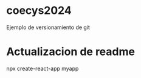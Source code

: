 # coecys2024
Ejemplo de versionamiento de git

# Actualizacion de readme

npx create-react-app myapp